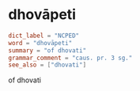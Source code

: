 # dhovāpeti

``` toml
dict_label = "NCPED"
word = "dhovāpeti"
summary = "of dhovati"
grammar_comment = "caus. pr. 3 sg."
see_also = ["dhovati"]
```

of dhovati


